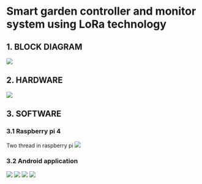 # Smart garden controller and monitor system using LoRa technology
## 1. BLOCK DIAGRAM
<img src="https://github.com/thanhphongK19/Graduation2023/assets/108928423/fd3669f6-ab5f-4a54-a177-75240e81225f">

## 2. HARDWARE
<img src="https://github.com/thanhphongK19/Graduation2023/assets/108928423/98cbdaba-571f-454b-ab88-54655b4fd4d4">

## 3. SOFTWARE

### 3.1 Raspberry pi 4
Two thread in raspberry pi
<img src="https://github.com/thanhphongK19/Graduation2023/assets/108928423/c22ee8c2-b483-4c18-acfe-a1cf14644a6d">


### 3.2 Android application
<img src="https://github.com/thanhphongK19/Graduation2023/assets/108928423/06ad66d4-3abf-4ba3-a5cb-03597fb95570">
<img src="https://github.com/thanhphongK19/Graduation2023/assets/108928423/5359f92e-c9d2-4b0c-a365-2f6990b804fd">
<img src="https://github.com/thanhphongK19/Graduation2023/assets/108928423/2943897f-7fb0-4fdf-8285-fd5249270280">
<img src="https://github.com/thanhphongK19/Graduation2023/assets/108928423/39ae4469-4570-461c-8ee3-55d39db45a52">
